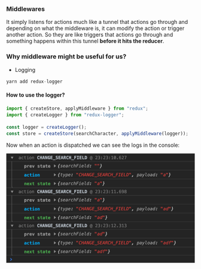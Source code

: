 ### Middlewares

It simply listens for actions much like a tunnel that actions go through and depending on what the middleware is, it can modify the action or trigger another action. So they are like triggers that actions go through and something happens within this tunnel **before it hits the reducer**.

### Why middleware might be useful for us?

- Logging

```js
yarn add redux-logger
```

#### How to use the logger?

```js
import { createStore, applyMiddleware } from "redux";
import { createLogger } from "redux-logger";

const logger = createLogger();
const store = createStore(searchCharacter, applyMiddleware(logger));
```

Now when an action is dispatched we can see the logs in the console:

<img src="./imgs/redux-logger.png" />
